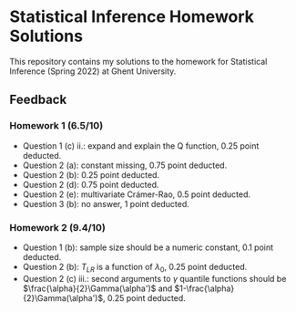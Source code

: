 # Statistical Inference Homework Solutions

This repository contains my solutions to the homework for Statistical Inference (Spring 2022) at Ghent University.

## Feedback

### Homework 1 (6.5/10)

- Question 1 (c) ii.: expand and explain the Q function, 0.25 point deducted.
- Question 2 (a): constant missing, 0.75 point deducted.
- Question 2 (b): 0.25 point deducted.
- Question 2 (d): 0.75 point deducted.
- Question 2 (e): multivariate Crámer-Rao, 0.5 point deducted.
- Question 3 (b): no answer, 1 point deducted.

### Homework 2 (9.4/10)

- Question 1 (b): sample size should be a numeric constant, 0.1 point deducted.
- Question 2 (b): $T_{LR}$ is a function of $\lambda_0$, 0.25 point deducted.
- Question 2 (c) iii.: second arguments to $\gamma$ quantile functions should be $\frac{\alpha}{2}\Gamma(\alpha')$ and $1-\frac{\alpha}{2}\Gamma(\alpha')$, 0.25 point deducted.
